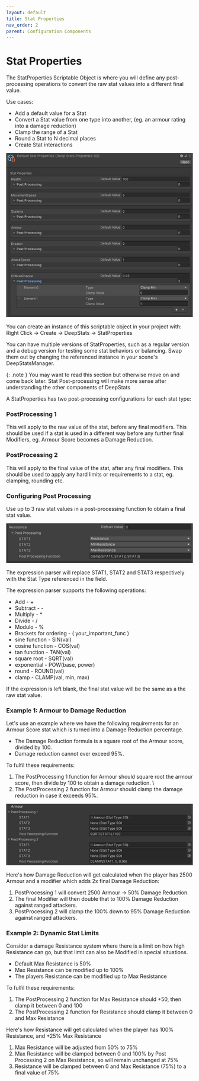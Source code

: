 ```yaml
---
layout: default
title: Stat Properties
nav_order: 2
parent: Configuration Components
---
```


# Stat Properties

The StatProperties Scriptable Object is where you will define any post-processing operations to convert the raw stat values into a different final value.

Use cases:
- Add a default value for a Stat
- Convert a Stat value from one type into another, (eg. an armour rating into a damage reduction)
- Clamp the range of a Stat
- Round a Stat to N decimal places
- Create Stat interactions

![example properties](../../images/statProperties.jpg)

You can create an instance of this scriptable object in your project with:\
Right Click -> Create -> DeepStats -> StatProperties

You can have multiple versions of StatProperties, such as a regular version and a debug version for testing some stat behaviors or balancing. Swap them out by changing the referenced instance in your scene's DeepStatsManager.

{: .note }
You may want to read this section but otherwise move on and come back later. Stat Post-processing will make more sense after understanding the other components of DeepStats

A StatProperties has two post-processing configurations for each stat type:

### PostProcessing 1
This will apply to the raw value of the stat, before any final modifiers. This should be used if a stat is used in a different way before any further final Modifiers, eg. Armour Score becomes a Damage Reduction.

### PostProcessing 2
This will apply to the final value of the stat, after any final modifiers. This should be used to apply any hard limits or requirements to a stat, eg. clamping, rounding etc.

### Configuring Post Processing
Use up to 3 raw stat values in a post-processing function to obtain a final stat value.

![example function](../../images/function.jpg)

The expression parser will replace STAT1, STAT2 and STAT3 respectively with the Stat Type referenced in the field.

The expression parser supports the following operations:
- Add - +
- Subtract - -
- Multiply - *
- Divide - /
- Modulo - %
- Brackets for ordering - ( your_important_func )
- sine function - SIN(val)
- cosine function - COS(val)
- tan function - TAN(val)
- square root - SQRT(val)
- exponential - POW(base, power)
- round - ROUND(val)
- clamp - CLAMP(val, min, max)

If the expression is left blank, the final stat value will be the same as a the raw stat value.

### Example 1: Armour to Damage Reduction
Let's use an example where we have the following requirements for an Armour Score stat which is turned into a Damage Reduction percentage. 
- The Damage Reduction formula is a square root of the Armour score, divided by 100. 
- Damage reduction cannot ever exceed 95%.

To fulfil these requirements:
1. The PostProcessing 1 function for Armour should square root the armour score, then divide by 100 to obtain a damage reduction. \
2. The PostProcessing 2 function for Armour should clamp the damage reduction in case it exceeds 95%.

![dependent rule](../../images/armourFormula.jpg)

Here's how Damage Reduction will get calculated when the player has 2500 Armour and a modifier which adds 2x final Damage Reduction:
1. PostProcessing 1 will convert 2500 Armour -> 50% Damage Reduction.
2. The final Modifier will then double that to 100% Damage Reduction against ranged attackers.
3. PostProcessing 2 will clamp the 100% down to 95% Damage Reduction against ranged attackers.

### Example 2: Dynamic Stat Limits
Consider a damage Resistance system where there is a limit on how high Resistance can go, but that limit can also be Modified in special situations.
- Default Max Resistance is 50%
- Max Resistance can be modified up to 100%
- The players Resistance can be modified up to Max Resistance

To fulfil these requirements:
1. The PostProcessing 2 function for Max Resistance should +50, then clamp it between 0 and 100
2. The PostProcessing 2 function for Resistance should clamp it between 0 and Max Resistance

Here's how Resistance will get calculated when the player has 100% Resistance, and +25% Max Resistance
1. Max Resistance will be adjusted from 50% to 75%
2. Max Resistance will be clamped between 0 and 100% by Post Processing 2 on Max Resistance, so will remain unchanged at 75%
3. Resistance will be clamped between 0 and Max Resistance (75%) to a final value of 75%